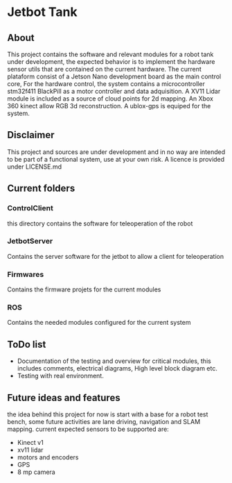 
# Jetbot Tank
## About
This project contains the software and relevant modules for a robot tank under development, the expected behavior is to implement the hardware sensor utils that are contained on the current hardware. The current plataform consist of a Jetson Nano development board as the main control core, For the hardware control, the system contains a microcontroller stm32f411 BlackPill as a motor controller and data adquisition. A XV11 Lidar module is included as a source of cloud points for 2d mapping. An Xbox 360 kinect allow RGB 3d reconstruction. A ublox-gps is equiped for the system. 


## Disclaimer
This project and sources are under development and in  no way are intended to be part of a functional system, use at your own risk.
A licence is provided under LICENSE.md 

## Current folders
### ControlClient
this directory contains the software for teleoperation of the robot
### JetbotServer
Contains the server software for the jetbot to allow a client for teleoperation
### Firmwares
Contains the firmware projets for the current modules
### ROS
Contains the needed modules configured for the current system

## ToDo list
- Documentation of the testing and overview for critical modules, this includes comments, electrical diagrams, High level block diagram etc.
- Testing with real environment.

## Future ideas and features
the idea behind this project for now is start with a base for a robot test bench, some future
activities are lane driving, navigation and SLAM mapping. current expected sensors to be supported are:
- Kinect v1
- xv11 lidar
- motors and encoders
- GPS
- 8 mp camera
